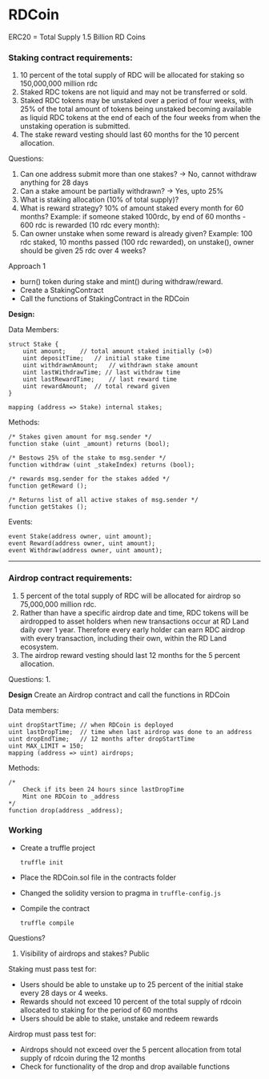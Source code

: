 # RDCoin

ERC20 = Total Supply 1.5 Billion RD Coins

### Staking contract requirements:

1. 10 percent of the total supply of RDC will be allocated for staking so 150,000,000 million rdc
2. Staked RDC tokens are not liquid and may not be transferred or sold. 
3. Staked RDC tokens may be unstaked over a period of four weeks, with 25% of the total amount of tokens being unstaked becoming available as liquid RDC tokens at the end of each of the four weeks from when the unstaking operation is submitted. 
4. The stake reward vesting should last 60 months for the 10 percent allocation.

Questions:
1. Can one address submit more than one stakes? -> No, cannot withdraw anything for 28 days
2. Can a stake amount be partially withdrawn? -> Yes, upto 25%
3. What is staking allocation (10% of total supply)?
4. What is reward strategy? 10% of amount staked every month for 60 months? Example: if someone staked 100rdc, by end of 60 months - 600 rdc is rewarded (10 rdc every month):
5. Can owner unstake when some reward is already given? Example: 100 rdc staked, 10 months passed (100 rdc rewarded),  on unstake(), owner should be given 25 rdc over 4 weeks?

Approach 1
- burn() token during stake and mint() during withdraw/reward.
- Create a StakingContract
- Call the functions of StakingContract in the RDCoin


**Design:**

Data Members:
```
struct Stake {
    uint amount;    // total amount staked initially (>0)
    uint depositTime;   // initial stake time
    uint withdrawnAmount;   // withdrawn stake amount
    uint lastWithdrawTime; // last withdraw time
    uint lastRewardTime;    // last reward time
    uint rewardAmount;  // total reward given
}

mapping (address => Stake) internal stakes;
```

Methods:

```
/* Stakes given amount for msg.sender */
function stake (uint _amount) returns (bool);

/* Bestows 25% of the stake to msg.sender */
function withdraw (uint _stakeIndex) returns (bool);

/* rewards msg.sender for the stakes added */
function getReward ();

/* Returns list of all active stakes of msg.sender */
function getStakes ();
```

Events:
```
event Stake(address owner, uint amount);
event Reward(address owner, uint amount);
event Withdraw(address owner, uint amount);
```

---

### Airdrop contract requirements:

1. 5 percent of the total supply of RDC will be allocated for airdrop so 75,000,000 million rdc.
2. Rather than have a specific airdrop date and time, RDC tokens will be airdropped to asset holders when new transactions occur at RD Land daily over 1 year. Therefore every early holder can earn RDC airdrop with every transaction, including their own, within the RD Land ecosystem.
3. The airdrop reward vesting should last 12 months for the 5 percent allocation.

Questions:
1. 

**Design**
Create an Airdrop contract and call the functions in RDCoin

Data members:
```
uint dropStartTime; // when RDCoin is deployed
uint lastDropTime;  // time when last airdrop was done to an address
uint dropEndTime;   // 12 months after dropStartTime
uint MAX_LIMIT = 150;
mapping (address => uint) airdrops;
```
Methods:
```
/*
    Check if its been 24 hours since lastDropTime
    Mint one RDCoin to _address
*/
function drop(address _address);
```

### Working

- Create a truffle project

    `truffle init`


- Place the RDCoin.sol file in the contracts folder
- Changed the solidity version to pragma in `truffle-config.js`
- Compile the contract

    `truffle compile`


Questions?
1. Visibility of airdrops and stakes?
Public

Staking must pass test for:
- Users should be able to unstake up to 25 percent of the initial stake every 28 days or 4 weeks.
- Rewards should not exceed 10 percent of the total supply of rdcoin allocated to staking for the period of 60 months
- Users should be able to stake, unstake and redeem rewards

Airdrop must pass test for:
- Airdrops should not exceed over the 5 percent allocation from total supply of rdcoin during the 12 months
- Check for functionality of the drop and drop available functions

